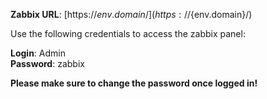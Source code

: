**Zabbix URL**: [https://${env.domain}/](https://${env.domain}/)

Use the following credentials to access the zabbix panel:

**Login**: Admin  
**Password**: zabbix

**Please make sure to change the password once logged in!**  
